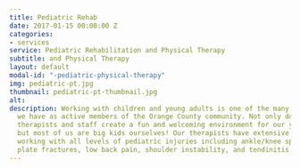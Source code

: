 ```yaml
---
title: Pediatric Rehab
date: 2017-01-15 00:00:00 Z
categories:
- services
service: Pediatric Rehabilitation and Physical Therapy
subtitle: and Physical Therapy
layout: default
modal-id: "-pediatric-physical-therapy"
img: pediatric-pt.jpg
thumbnail: pediatric-pt-thumbnail.jpg
alt:
description: Working with children and young adults is one of the many wonderful privileges
  we have as active members of the Orange County community. Not only do our
  therapists and staff create a fun and welcoming environment for our younger patients,
  but most of us are big kids ourselves! Our therapists have extensive experience
  working with all levels of pediatric injuries including ankle/knee sprains, growth
  plate fractures, low back pain, shoulder instability, and tendinitis.
---
```

